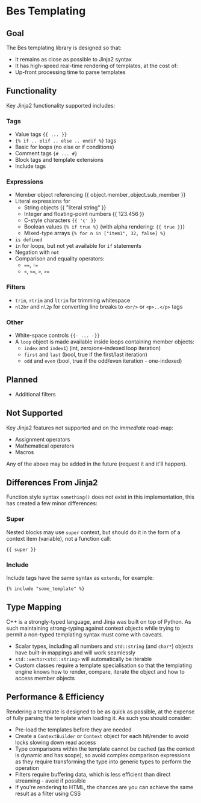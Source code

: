 Bes Templating
==============
Goal
----
The Bes templating library is designed so that:
* It remains as close as possible to Jinja2 syntax
* It has high-speed real-time rendering of templates, at the cost of:
* Up-front processing time to parse templates

Functionality
-------------
Key Jinja2 functionality supported includes:

### Tags
* Value tags `{{ ... }}`
* `{% if .. elif .. else .. endif %}` tags
* Basic for loops (no else or if conditions)
* Comment tags `{# ... #}`
* Block tags and template extensions
* Include tags

### Expressions
* Member object referencing {{ object.member_object.sub_member }}
* Literal expressions for
  * String objects {{ "literal string" }}
  * Integer and floating-point numbers {{ 123.456 }}
  * C-style characters `{{ 'c' }}`
  * Boolean values `{% if true %}` (with alpha rendering: `{{ true }}`)
  * Mixed-type arrays `{% for n in ["item1", 32, false] %}`
* `is defined`
* `in` for loops, but not yet available for `if` statements
* Negation with `not`
* Comparison and equality operators:
  * `==`, `!=`
  * `<`, `<=`, `>`, `>=`
  
### Filters
* `trim`, `rtrim` and `ltrim` for trimming whitespace
* `nl2br` and `nl2p` for converting line breaks to `<br/>` or `<p>..</p>` tags


### Other
* White-space controls `{{- ... -}}`
* A `loop` object is made available inside loops containing member objects:
  * `index` and `index1`) (int, zero/one-indexed loop iteration)
  * `first` and `last` (bool, true if the first/last iteration)
  * `odd` and `even` (bool, true if the odd/even iteration - one-indexed)

Planned
-------
* Additional filters

Not Supported
-------------
Key Jinja2 features not supported and on the _immediate_ road-map:
* Assignment operators
* Mathematical operators
* Macros

Any of the above may be added in the future (request it and it'll happen).

Differences From Jinja2
-----------------------
Function style syntax `something()` does not exist in this implementation, this has created a few minor differences:

### Super
Nested blocks may use `super` context, but should do it in the form of a context item (variable), not a function call:

    {{ super }}
    

### Include
Include tags have the same syntax as `extends`, for example:

    {% include "some_template" %} 

Type Mapping
------------
C++ is a strongly-typed language, and Jinja was built on top of Python. As such maintaining strong-typing against
context objects while trying to permit a non-typed templating syntax must come with caveats.

* Scalar types, including all numbers and `std::string` (and `char*`) objects have built-in mappings and will work 
  seamlessly
* `std::vector<std::string>` will automatically be iterable
* Custom classes require a template specialisation so that the templating engine knows how to render, compare, iterate 
  the object and how to access member objects


Performance & Efficiency
------------------------
Rendering a template is designed to be as quick as possible, at the expense of fully parsing the template when loading
it. As such you should consider:
* Pre-load the templates before they are needed
* Create a `ContextBuilder` or `Context` object for each hit/render to avoid locks slowing down read access
* Type comparisons within the template cannot be cached (as the context is dynamic and has scope), so avoid complex
  comparison expressions as they require transforming the type into generic types to perform the operation
* Filters require buffering data, which is less efficient than direct streaming - avoid if possible
* If you're rendering to HTML, the chances are you can achieve the same result as a filter using CSS
